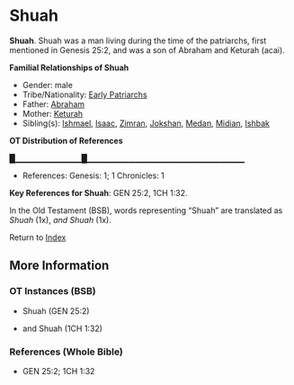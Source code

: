 # Shuah
**Shuah**. 
Shuah was a man living during the time of the patriarchs, first mentioned in Genesis 25:2, and was a son of Abraham and Keturah (acai). 




**Familial Relationships of Shuah**


* Gender: male
* Tribe/Nationality: [Early Patriarchs](../../../groups/md/acai/Earlypatriarchs.md)
* Father: [Abraham](Abraham.md)
* Mother: [Keturah](Keturah.md)
* Sibling(s): [Ishmael](Ishmael.md), [Isaac](Isaac.md), [Zimran](Zimran.md), [Jokshan](Jokshan.md), [Medan](Medan.md), [Midian](Midian.md), [Ishbak](Ishbak.md)


**OT Distribution of References**

█▁▁▁▁▁▁▁▁▁▁▁█▁▁▁▁▁▁▁▁▁▁▁▁▁▁▁▁▁▁▁▁▁▁▁▁▁▁
* References: Genesis: 1; 1 Chronicles: 1



**Key References for Shuah**: 
GEN 25:2, 1CH 1:32. 


In the Old Testament (BSB), words representing “Shuah” are translated as 
*Shuah* (1x), *and Shuah* (1x). 




Return to [Index](00-Index.md)

## More Information

### OT Instances (BSB)

* Shuah (GEN 25:2)

* and Shuah (1CH 1:32)



### References (Whole Bible)

* GEN 25:2; 1CH 1:32



